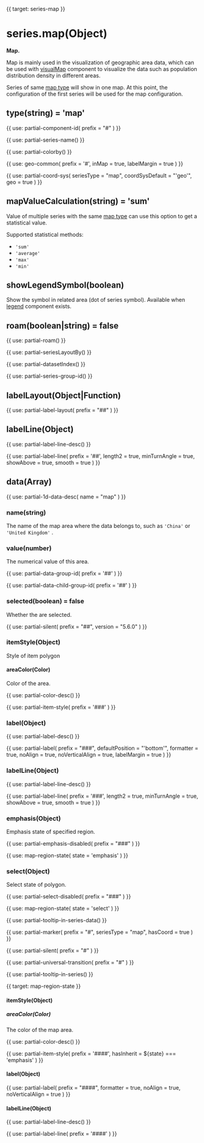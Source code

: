 
{{ target: series-map }}

# series.map(Object)

**Map.**

Map is mainly used in the visualization of geographic area data, which can be used with [visualMap](~visualMap) component to visualize the data such as population distribution density in different areas.

Series of same [map type](~series-map.map) will show in one map. At this point, the configuration of the first series will be used for the map configuration.

## type(string) = 'map'

{{ use: partial-component-id(
    prefix = "#"
) }}

{{ use: partial-series-name() }}

{{ use: partial-colorby() }}

{{ use: geo-common(
    prefix = '#',
    inMap = true,
    labelMargin = true
) }}

{{ use: partial-coord-sys(
    seriesType = "map",
    coordSysDefault = "'geo'",
    geo = true
) }}

## mapValueCalculation(string) = 'sum'

Value of multiple series with the same [map type](~series-map.map) can use this option to get a statistical value.

Supported statistical methods:

+ `'sum'`
+ `'average'`
+ `'max'`
+ `'min'`

## showLegendSymbol(boolean)

Show the symbol in related area (dot of series symbol). Available when [legend](~legend) component exists.

## roam(boolean|string) = false

{{ use: partial-roam() }}

{{ use: partial-seriesLayoutBy() }}

{{ use: partial-datasetIndex() }}

{{ use: partial-series-group-id() }}

## labelLayout(Object|Function)

{{ use: partial-label-layout(
    prefix = "##"
) }}

## labelLine(Object)

{{ use: partial-label-line-desc() }}

{{ use: partial-label-line(
    prefix = '##',
    length2 = true,
    minTurnAngle = true,
    showAbove = true,
    smooth = true
) }}

## data(Array)

{{ use: partial-1d-data-desc(
    name = "map"
) }}

### name(string)

The name of the map area where the data belongs to, such as `'China'` or `'United Kingdom'` .

### value(number)

The numerical value of this area.

{{ use: partial-data-group-id(
    prefix = '##'
) }}

{{ use: partial-data-child-group-id(
    prefix = '##'
) }}

### selected(boolean) = false

Whether the are selected.

{{ use: partial-silent(
    prefix = "##",
    version = "5.6.0"
) }}

### itemStyle(Object)

Style of item polygon

#### areaColor(Color)

Color of the area.

{{ use: partial-color-desc() }}

{{ use: partial-item-style(
    prefix = '###'
) }}

### label(Object)

{{ use: partial-label-desc() }}

{{ use: partial-label(
    prefix = "###",
    defaultPosition = "'bottom'",
    formatter = true,
    noAlign = true,
    noVerticalAlign = true,
    labelMargin = true
) }}

### labelLine(Object)

{{ use: partial-label-line-desc() }}

{{ use: partial-label-line(
    prefix = '###',
    length2 = true,
    minTurnAngle = true,
    showAbove = true,
    smooth = true
) }}

### emphasis(Object)

Emphasis state of specified region.

{{ use: partial-emphasis-disabled(
    prefix = "###"
) }}

{{ use: map-region-state(
    state = 'emphasis'
) }}

### select(Object)

Select state of polygon.

{{ use: partial-select-disabled(
    prefix = "###"
) }}

{{ use: map-region-state(
    state = 'select'
) }}

{{ use: partial-tooltip-in-series-data() }}

{{ use: partial-marker(
    prefix = "#",
    seriesType = "map",
    hasCoord = true
) }}

{{ use: partial-silent(
    prefix = "#"
) }}

{{ use: partial-universal-transition(
    prefix = "#"
) }}

{{ use: partial-tooltip-in-series() }}



{{ target: map-region-state }}

#### itemStyle(Object)

##### areaColor(Color)

The color of the map area.

{{ use: partial-color-desc() }}

{{ use: partial-item-style(
    prefix = '####',
    hasInherit = ${state} === 'emphasis'
) }}

#### label(Object)

{{ use: partial-label(
    prefix = "####",
    formatter = true,
    noAlign = true,
    noVerticalAlign = true
) }}

#### labelLine(Object)

{{ use: partial-label-line-desc() }}

{{ use: partial-label-line(
    prefix = '####'
) }}
